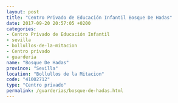 ```yaml
---
layout: post
title: "Centro Privado de Educación Infantil Bosque De Hadas"
date: 2017-09-20 20:57:05 +0200
categories:
- Centro Privado de Educación Infantil
- sevilla
- bollullos-de-la-mitacion
- Centro privado
- guarderia
name: "Bosque De Hadas"
province: "Sevilla"
location: "Bollullos de la Mitacion"
code: "41002712"
type: "Centro privado"
permalink: /guarderias/bosque-de-hadas.html
---
```


